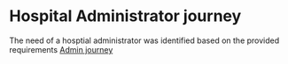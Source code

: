 # Hospital Administrator journey 

The need of a hosptial administrator was identified based on the provided requirements 
[Admin journey](https://github.com/ArchitectsEvolutionZone/MonitorMe/blob/main/resources/admin%20journey.png)
